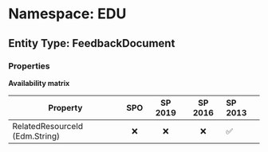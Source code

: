 # Namespace: EDU

## Entity Type: FeedbackDocument

### Properties

**Availability matrix**

Property | SPO | SP 2019 | SP 2016 | SP 2013
----------|:---:|:-------:|:-------:|:-------
RelatedResourceId (Edm.String) | ❌ | ❌ | ❌ | ✅